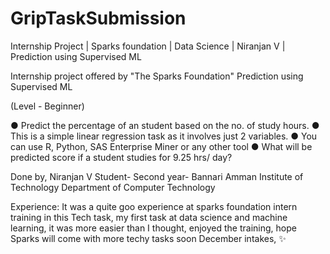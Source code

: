 # GripTaskSubmission
Internship Project | Sparks foundation | Data Science | Niranjan V | Prediction using Supervised ML

Internship project offered by "The Sparks Foundation"
Prediction using Supervised ML

(Level - Beginner)

● Predict the percentage of an student based on the no. of study hours.
● This is a simple linear regression task as it involves just 2 variables.
● You can use R, Python, SAS Enterprise Miner or any other tool
● What will be predicted score if a student studies for 9.25 hrs/ day?

Done by,
Niranjan V
Student- Second year- Bannari Amman Institute of Technology
Department of Computer Technology

Experience:
It was a quite goo experience at sparks foundation intern training in this Tech task, my first task at data science and machine learning, it was more easier than I thought, enjoyed the training, hope Sparks will come with more techy tasks soon December intakes, ✨
